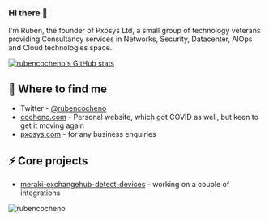 ### Hi there 👋

<!--
**rubencocheno/rubencocheno** is a ✨ _special_ ✨ repository because its `README.md` (this file) appears on your GitHub profile.
Here are some ideas to get you started:

- 🔭 I’m currently working on ...
- 🌱 I’m currently learning ...
- 👯 I’m looking to collaborate on ...
- 🤔 I’m looking for help with ...
- 💬 Ask me about ...
-  How to reach me: ...
- 😄 Pronouns: ...
- ⚡ Fun fact: ...
-->

I'm Ruben, the founder of Pxosys Ltd, a small group of technology veterans providing Consultancy services in Networks, Security, Datacenter, AIOps and Cloud technologies space.

[![rubencocheno's GitHub stats](https://github-readme-stats.vercel.app/api?username=rubencocheno&show_icons=true)](https://github.com/rubencocheno)

## 📯 Where to find me 

* Twitter - [@rubencocheno](https://twitter.com/rubencocheno)
* [cocheno.com](https://cocheno.com) - Personal website, which got COVID as well, but keen to get it moving again
* [pxosys.com](https://pxosys.com) - for any business enquiries

## ⚡️ Core projects

* [meraki-exchangehub-detect-devices](https://github.com/) - working on a couple of integrations
<p align="left"> <img src="https://komarev.com/ghpvc/?username=rubencocheno&label=Profile%20views&color=0e75b6&style=flat" alt="rubencocheno" /> </p>

